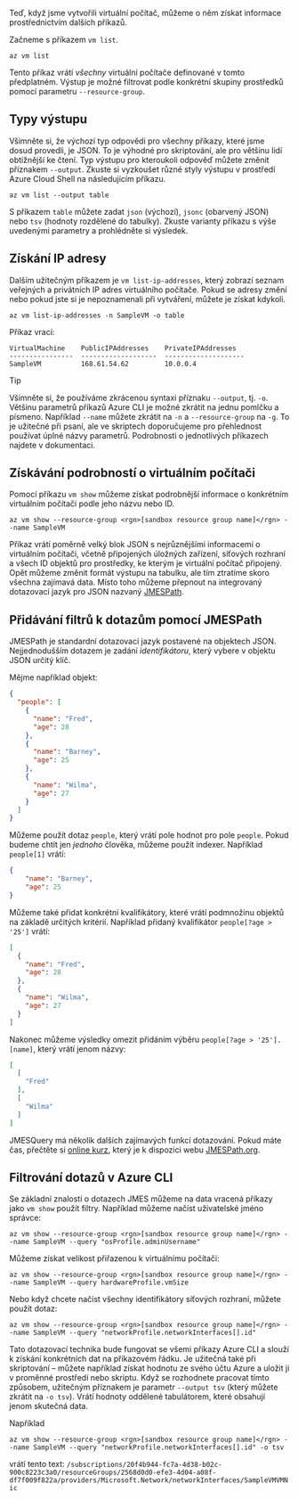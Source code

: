 Teď, když jsme vytvořili virtuální počítač, můžeme o něm získat informace prostřednictvím dalších příkazů.

Začneme s příkazem `vm list`.

```azurecli
az vm list
```

Tento příkaz vrátí _všechny_ virtuální počítače definované v tomto předplatném. Výstup je možné filtrovat podle konkrétní skupiny prostředků pomocí parametru `--resource-group`. 

## <a name="output-types"></a>Typy výstupu
Všimněte si, že výchozí typ odpovědi pro všechny příkazy, které jsme dosud provedli, je JSON. To je výhodné pro skriptování, ale pro většinu lidí obtížnější ke čtení. Typ výstupu pro kteroukoli odpověď můžete změnit příznakem `--output`. Zkuste si vyzkoušet různé styly výstupu v prostředí Azure Cloud Shell na následujícím příkazu.

```azurecli
az vm list --output table
```

S příkazem `table` můžete zadat `json` (výchozí), `jsonc` (obarvený JSON) nebo `tsv` (hodnoty rozdělené do tabulky). Zkuste varianty příkazu s výše uvedenými parametry a prohlédněte si výsledek.

## <a name="getting-the-ip-address"></a>Získání IP adresy

Dalším užitečným příkazem je `vm list-ip-addresses`, který zobrazí seznam veřejných a privátních IP adres virtuálního počítače. Pokud se adresy změní nebo pokud jste si je nepoznamenali při vytváření, můžete je získat kdykoli.

```azurecli
az vm list-ip-addresses -n SampleVM -o table
```

Příkaz vrací:

```
VirtualMachine    PublicIPAddresses    PrivateIPAddresses
----------------  -------------------  --------------------
SampleVM          168.61.54.62         10.0.0.4
```

> [!TIP]
> Všimněte si, že používáme zkrácenou syntaxi příznaku `--output`, tj. `-o`. Většinu parametrů příkazů Azure CLI je možné zkrátit na jednu pomlčku a písmeno. Například `--name` můžete zkrátit na `-n` a `--resource-group` na `-g`. To je užitečné při psaní, ale ve skriptech doporučujeme pro přehlednost používat úplné názvy parametrů. Podrobnosti o jednotlivých příkazech najdete v dokumentaci.

## <a name="getting-vm-details"></a>Získávání podrobností o virtuálním počítači

Pomocí příkazu `vm show` můžeme získat podrobnější informace o konkrétním virtuálním počítači podle jeho názvu nebo ID.

```azurecli
az vm show --resource-group <rgn>[sandbox resource group name]</rgn> --name SampleVM
```

Příkaz vrátí poměrně velký blok JSON s nejrůznějšími informacemi o virtuálním počítači, včetně připojených úložných zařízení, síťových rozhraní a všech ID objektů pro prostředky, ke kterým je virtuální počítač připojený. Opět můžeme změnit formát výstupu na tabulku, ale tím ztratíme skoro všechna zajímavá data. Místo toho můžeme přepnout na integrovaný dotazovací jazyk pro JSON nazvaný [JMESPath](http://jmespath.org/).

## <a name="adding-filters-to-queries-with-jmespath"></a>Přidávání filtrů k dotazům pomocí JMESPath

JMESPath je standardní dotazovací jazyk postavené na objektech JSON. Nejjednodušším dotazem je zadání _identifikátoru_, který vybere v objektu JSON určitý klíč.

Mějme například objekt:

```json
{
  "people": [
    {
      "name": "Fred",
      "age": 28
    },
    {
      "name": "Barney",
      "age": 25
    },
    {
      "name": "Wilma",
      "age": 27
    }
  ]
}
```

Můžeme použít dotaz `people`, který vrátí pole hodnot pro pole `people`. Pokud budeme chtít jen _jednoho_ člověka, můžeme použít indexer. Například `people[1]` vrátí:

```json
{
    "name": "Barney",
    "age": 25
}
```

Můžeme také přidat konkrétní kvalifikátory, které vrátí podmnožinu objektů na základě určitých kritérií. Například přidaný kvalifikátor `people[?age > '25']` vrátí:

```json
[
  {
    "name": "Fred",
    "age": 28
  },
  {
    "name": "Wilma",
    "age": 27
  }
]
```

Nakonec můžeme výsledky omezit přidáním výběru `people[?age > '25'].[name]`, který vrátí jenom názvy:

```json
[
  [
    "Fred"
  ],
  [
    "Wilma"
  ]
]
```

JMESQuery má několik dalších zajímavých funkcí dotazování. Pokud máte čas, přečtěte si [online kurz](http://jmespath.org/tutorial.html), který je k dispozici webu [JMESPath.org](http://jmespath.org/).

## <a name="filtering-our-azure-cli-queries"></a>Filtrování dotazů v Azure CLI

Se základní znalostí o dotazech JMES můžeme na data vracená příkazy jako `vm show` použít filtry. Například můžeme načíst uživatelské jméno správce:

```azurecli
az vm show --resource-group <rgn>[sandbox resource group name]</rgn> --name SampleVM --query "osProfile.adminUsername"
```

Můžeme získat velikost přiřazenou k virtuálnímu počítači:

```azurecli
az vm show --resource-group <rgn>[sandbox resource group name]</rgn> --name SampleVM --query hardwareProfile.vmSize
```

Nebo když chcete načíst všechny identifikátory síťových rozhraní, můžete použít dotaz:

```azurecli
az vm show --resource-group <rgn>[sandbox resource group name]</rgn> --name SampleVM --query "networkProfile.networkInterfaces[].id"
```

Tato dotazovací technika bude fungovat se všemi příkazy Azure CLI a slouží k získání konkrétních dat na příkazovém řádku. Je užitečná také při skriptování – můžete například získat hodnotu ze svého účtu Azure a uložit ji v proměnné prostředí nebo skriptu. Když se rozhodnete pracovat tímto způsobem, užitečným příznakem je parametr `--output tsv` (který můžete zkrátit na `-o tsv`). Vrátí hodnoty oddělené tabulátorem, které obsahují jenom skutečná data.

Například

```azurecli
az vm show --resource-group <rgn>[sandbox resource group name]</rgn> --name SampleVM --query "networkProfile.networkInterfaces[].id" -o tsv
```

vrátí tento text: `/subscriptions/20f4b944-fc7a-4d38-b02c-900c8223c3a0/resourceGroups/2568d0d0-efe3-4d04-a08f-df7f009f822a/providers/Microsoft.Network/networkInterfaces/SampleVMVMNic`
